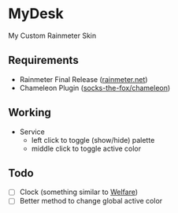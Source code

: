 # MyDesk #
My Custom Rainmeter Skin

## Requirements ##
- Rainmeter Final Release ([rainmeter.net](https://www.rainmeter.net/))
- Chameleon Plugin ([socks-the-fox/chameleon](https://github.com/socks-the-fox/chameleon))

## Working ##
- Service
  - left click to toggle (show/hide) palette
  - middle click to toggle active color

## Todo ##
- [ ] Clock (something similar to [Welfare](https://www.deviantart.com/nasirivand/art/Welfare-1-3-818243965))
- [ ] Better method to change global active color